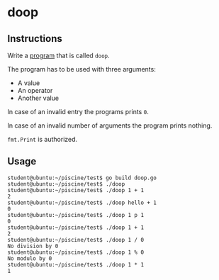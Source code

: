 # doop

## Instructions

Write a [program](TODO-LINK) that is called `doop`.

The program has to be used with three arguments:

- A value
- An operator
- Another value

In case of an invalid entry the programs prints `0`.

In case of an invalid number of arguments the program prints nothing.

`fmt.Print` is authorized.

## Usage

```console
student@ubuntu:~/piscine/test$ go build doop.go
student@ubuntu:~/piscine/test$ ./doop
student@ubuntu:~/piscine/test$ ./doop 1 + 1
2
student@ubuntu:~/piscine/test$ ./doop hello + 1
0
student@ubuntu:~/piscine/test$ ./doop 1 p 1
0
student@ubuntu:~/piscine/test$ ./doop 1 + 1
2
student@ubuntu:~/piscine/test$ ./doop 1 / 0
No division by 0
student@ubuntu:~/piscine/test$ ./doop 1 % 0
No modulo by 0
student@ubuntu:~/piscine/test$ ./doop 1 * 1
1

```
